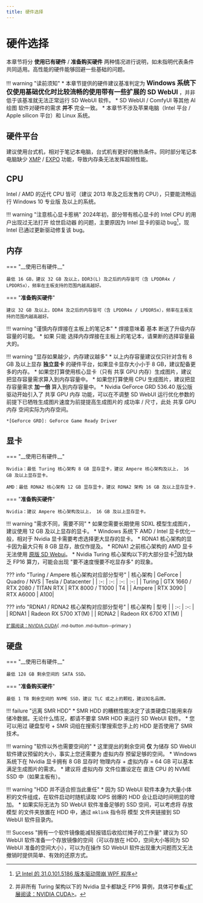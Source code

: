 ```yaml
---
title: 硬件选择
---
```

# 硬件选择
本章节将分 __使用已有硬件__ / __准备购买硬件__ 两种情况进行说明，如未指明代表条件共同适用。高性能的硬件能够回避一些基础的问题。

!!! warning "读前须知"
    * 本章节提供的硬件建议基准判定为 <big>__Windows 系统下仅使用基础优化时比较流畅的使用带有一些扩展的 SD WebUI__</big> ，并非低于该基准就无法正常运行 SD WebUI 软件。
    * SD WebUI / ComfyUI 等其他 AI 绘图 软件对硬件的需求 __并不__ 完全一致。
    * 本章节不涉及苹果电脑（Intel 平台 / Apple silicon 平台）和 Linux 系统。

## 硬件平台
建议使用台式机，相对于笔记本电脑，台式机有更好的散热条件。同时部分笔记本电脑缺少 [XMP](https://www.intel.cn/content/www/cn/zh/gaming/extreme-memory-profile-xmp.html "英特尔® 极限内存配置文件") / [EXPO](https://www.amd.com/zh-cn/products/processors/technologies/expo.html "AMD Extended Profiles for Overclocking") 功能，导致内存条无法发挥超频性能。

## CPU
Intel / AMD 的近代 CPU 皆可（建议 2013 年及之后发售的 CPU），只要能流畅运行 Windows 10 专业版 及以上的系统。

!!! warning "注意核心显卡惹祸"
    2024年初，部分带有核心显卡的 Intel CPU 的用户出现过无法打开 绘世启动器 的问题，主要原因为 Intel 显卡的驱动 bug[^1]，现 Intel 已通过更新驱动修复该 bug。

[^1]:[记 Intel 的 31.0.101.5186 版本驱动带崩 WPF 程序](https://blog.lindexi.com/post/%E8%AE%B0-Intel-%E7%9A%84-31.0.101.5186-%E7%89%88%E6%9C%AC%E9%A9%B1%E5%8A%A8%E5%B8%A6%E5%B4%A9-WPF-%E7%A8%8B%E5%BA%8F.html)

## 内存
<div class="grid" markdown>
=== "__使用已有硬件__"

    最低 16 GB，建议 32 GB 及以上，DDR3(L) 及之后的内存皆可（含 LPDDR4x / LPDDR5x），频率在主板支持的范围内越高越好。

=== "__准备购买硬件__"

    建议 32 GB 及以上，DDR4 及之后的内存皆可（含 LPDDR4x / LPDDR5x），频率在主板支持的范围内越高越好。

!!! warning "谨慎内存焊接在主板上的笔记本"
    * 焊接意味着 基本 断送了升级内存容量的可能。
    * 如果 只能 选择内存焊接在主板上的笔记本，请果断的选择容量最大的。
</div>

!!! warning "显存如果越少，内存建议越多"
    * 以上内存容量建议仅只针对含有 8 GB 及以上显存 __独立显卡__ 的硬件平台，如果显卡显存大小小于 8 GB，建议配备更多的内存。
    * 如果您打算使用核心显卡（只有 共享 GPU 内存）生成图片，建议把显存容量需求算入到内存容量中。
    * 如果您打算使用 CPU 生成图片，建议把显存容量需求 __加一倍__ 算入到内存容量中。
    * Nvidia GeForce GRD 536.40 版公版驱动开始引入了 共享 GPU 内存 功能，可以在不调整 SD WebUI 运行优化参数的前提下已牺牲生成图片速度为前提提高生成图片的 成功率 / 尺寸，此处 共享 GPU 内存 空间实际为内存空间。

    *[GeForce GRD]: GeForce Game Ready Driver

## 显卡
<div class="grid" markdown>
=== "__使用已有硬件__"

    Nvidia：最低 Turing 核心架构 8 GB 显存显卡，建议 Ampere 核心架构及以上， 16 GB 及以上显存显卡。

    AMD：最低 RDNA2 核心架构 12 GB 显存显卡，建议 RDNA2 架构 16 GB 及以上显存显卡.

=== "__准备购买硬件__"

    Nvidia：建议 Ampere 核心架构及以上， 16 GB 及以上显存显卡。

!!! warning "需求不同，需要不同"
    * 如果您需要长期使用 SDXL 模型生成图片，建议使用 12 GB 及以上显存的显卡。
    * Windows 系统下 AMD / Intel 显卡优化一般，相对于 Nvidia 显卡需要考虑选择更大显存的显卡。
    * RDNA1 核心架构的显卡因为最大只有 8 GB 显存，故仅作提及。
    * RDNA1 之前核心架构的 AMD 显卡无法使用 [原版 SD Webui](https://github.com/AUTOMATIC1111/stable-diffusion-webui "AUTOMATIC1111，SD WebUI的母亲（父亲？）")。
    * Nvidia Turing 核心架构以下的大部分显卡[^2]因为缺乏 FP16 算力，可能会出现 "要不速度慢要不吃显存多" 的现象。

??? info "Turing / Ampere 核心架构对应部分型号"
    | 核心架构 | GeForce | Quadro / NVS | Tesla / Datacenter |
    | :-: | :-: | :-: | :-: |
    | Turing | GTX 1660 / RTX 2080 / TITAN RTX | RTX 8000 / T1000 | T4 |
    | Ampere | RTX 3090 | RTX A6000 | A100|

??? info "RDNA1 / RDNA2 核心架构对应部分型号"
    | 核心架构 | 型号 |
    | :-: | :-: |
    | RDNA1 | Radeon RX 5700 XT(M) |
    | RDNA2 | Radeon RX 6700 XT(M) |
</div>

[^2]: 并非所有 Turing 架构以下的 Nvidia 显卡都缺乏 FP16 算例，具体可参看[<扩展阅读：NVIDIA CUDA>](./cuda.md)。

<small>[扩展阅读：NVIDIA CUDA](./cuda.md){ .md-button .md-button--primary }</small>

## 硬盘
<div class="grid" markdown>
=== "__使用已有硬件__"

    最低 128 GB 剩余空间的 SATA SSD。

=== "__准备购买硬件__"

    最低 1 TB 剩余空间的 NVME SSD，建议 TLC 或之上的颗粒，建议知名品牌。
    
!!! failure "远离 SMR HDD"
    * SMR HDD 的糟糕性能决定了该类硬盘只能用来存储冷数据。无论什么情况，都请不要拿 SMR HDD 来运行 SD WebUI 软件。
    * 您可以用过 硬盘型号 + SMR 词组在搜索引擎搜索您手上的 HDD 是否使用了 SMR 技术。
</div>

!!! warning "软件以外也需要空间的"
    * 这里提出的剩余空间 __仅__ 为储存 SD WebUI 软件建议预留的大小，事实上您还需要为 虚拟内存 预留足够的空间。
    * Windows 系统下在 Nvidia 显卡拥有 8 GB 显存时 物理内存 + 虚拟内存 = 64 GB 可以基本满足生成图片的需求。
    * 建议将 虚拟内存 文件位置设定在 直连 CPU 的 NVME SSD 中（如果主板有）。
    
!!! warning "HDD 并不适合担当此重任"
    * 因为 SD WebUI 软件本身为大量小体积的文件组成，在软件启动时随机读取 IOPS 弱爆的 HDD 会让启动时间明显的增加。
    * 如果实际无法为 SD WebUI 软件准备足够的 SSD 空间，可以考虑将 存放模型 的文件夹放置在 HDD 中，通过 `mklink` 指令将 模型 文件夹链接到 SD WebUI 软件目录内。


!!! Success "拥有一个软件镜像能减轻报错后收拾烂摊子的工作量"
    建议为 SD WebUI 软件准备一个存放镜像的空间（可以存放在 HDD，空间大小等同为 SD WebUI 准备的空间大小），可以为在操作 SD WebUI 软件出现重大问题而又无法撤销时提供简单、有效的还原方式。